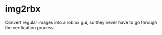 # img2rbx
Convert regular images into a roblox gui, so they never have to go through the verification process
